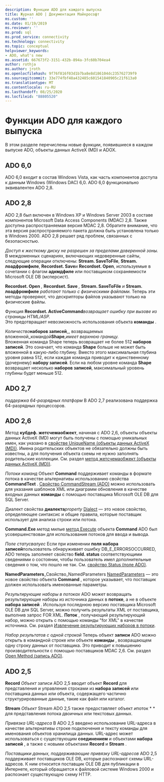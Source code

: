 ```yaml
---
description: Функции ADO для каждого выпуска
title: Журнал ADO | Документация Майкрософт
ms.custom: ''
ms.date: 01/19/2019
ms.reviewer: ''
ms.prod: sql
ms.prod_service: connectivity
ms.technology: connectivity
ms.topic: conceptual
helpviewer_keywords:
- ADO, what's new
ms.assetid: 667673f2-3151-432b-894a-3fc60b704ea4
author: rothja
ms.author: jroth
ms.openlocfilehash: 9f76f816f03d1b7ba8e8d186104dc235762739f9
ms.sourcegitcommit: 33e774fbf48a432485c601541840905c21f613a0
ms.translationtype: MT
ms.contentlocale: ru-RU
ms.lasthandoff: 08/25/2020
ms.locfileid: "88805520"
---
```

# <a name="ado-features-for-each-release"></a>Функции ADO для каждого выпуска

В этом разделе перечислены новые функции, появившиеся в каждом выпуске ADO, объекты данных ActiveX (MD) и ADOX.

## <a name="ado-60"></a>ADO 6,0

ADO 6,0 входит в состав Windows Vista, как часть компонентов доступа к данным Windows (Windows DAC) 6,0. ADO 6,0 функционально эквивалентен ADO 2,8.

## <a name="ado-28"></a>ADO 2,8

ADO 2,8 был включен в Windows XP и Windows Server 2003 в составе компонентов Microsoft Data Access Components (MDAC) 2,8. Также доступна распространяемая версия MDAC 2,8. Обратите внимание, что эта версия распространяемого пакета должна быть установлена только в Windows 2000. ADO 2,8 решает ряд проблем, связанных с безопасностью.

*Доступ к жесткому диску не разрешен за пределами доверенной зоны.*
В междоменных сценариях, включающих недоверенные сайты, следующие операции отключены: **Stream. SaveToFile**, **Stream. лоадфромфиле**, **Recordset. Save**и **Recordset. Open**, используемые в сочетании с флагом **адкмдфиле** или поставщиком сохраняемости Microsoft OLE DB (мсперсист).

**Recordset. Open** _,_  **Recordset. Save** _,_  **Stream. SaveToFile** _и_  **Stream. лоадфромфиле**  _работают только с физическими файлами._
Теперь эти методы проверяют, что дескрипторы файлов указывают только на физические файлы.

Функция **Recordset. ActiveCommand**_возвращает ошибку при вызове из страницы HTML/ASP._  
Это предотвращает невозможность использования объекта **команды** .

_Количество_**наборов записей**_, возвращаемых вложенной_командой**Shape**,_имеет верхнюю границу._        
Вложенная команда Shape теперь возвращает не более 512 **наборов записей**. Это означает, что команда **Shape** больше не может быть вложенной в какую-либо глубину. Вместо этого максимальная глубина уровня равна 512, если каждая команда приводит к единственному (дочернему) **набору записей**. Если на любом уровне команда **Shape** возвращает несколько **наборов записей**, максимальный уровень глубины будет меньше 512.

## <a name="ado-27"></a>ADO 2,7

*поддержка 64-разрядных платформ* В ADO 2,7 реализована поддержка 64-разрядных процессоров.

## <a name="ado-26"></a>ADO 2,6

_Метод_ **кубдеф. жетсчемаобжект**, начиная с ADO 2,6, объекты объекты данных ActiveX (MD) могут быть получены с помощью уникальных имен, как указано в [свойстве UniqueName (объекты данных ActiveX (MD))](../reference/ado-md-api/uniquename-property-ado-md.md).   Имена родительских объектов не обязательно должны быть известны, а для получения объекта схемы не нужно заполнять родительские коллекции. См. раздел [метод жетсчемаобжект (объекты данных ActiveX (MD))](../reference/ado-md-api/getschemaobject-method-ado-md.md).

*Потоки команд* Объект **Command** поддерживает команды в формате потока в качестве альтернативы использованию свойства **CommandText** . [Свойство CommandStream (ADO)](../reference/ado-api/commandstream-property-ado.md) можно использовать для указания шаблонов XML или диаграмм обновления в качестве входных данных **команды** с помощью поставщика Microsoft OLE DB для SQL Server.

Диалект свойства **диалекта**_property_ 
 [Dialect](../reference/ado-api/dialect-property.md) — это новое свойство, определяющее синтаксис и общие правила, которые поставщик использует для анализа строки или потока.  

**Command.Exe**  _метод_ милые [метод Execute](../reference/ado-api/execute-method-ado-command.md) объекта **Command** ADO был усовершенствован для использования потоков для ввода и вывода.

*Поле статусвалуес* Если при изменении **поля** **набора записей**пользователь обнаруживает ошибку DB_E_ERRORSOCCURRED, ADO теперь заполняет свойство **field. status** соответствующими сведениями о состоянии, чтобы пользователь имел дополнительные сведения о том, что пошло не так. См. [свойство Status (поле ADO)](../reference/ado-api/status-property-ado-field.md).

**NamedParameters**_Свойство_NamedParameters 
 [NamedParameters](../reference/ado-api/namedparameters-property-ado.md) — это новое свойство объекта **Command** , которое указывает, что поставщик должен использовать именованные параметры.  

*Результирующие наборы в потоках* ADO может возвращать результирующие наборы из источника данных в **потоке**, а не в объекте **набора записей** . Используя последнюю версию поставщика Microsoft OLE DB для SQL Server, можно получить результаты XML от поставщика, выполнив запрос FOR XML. **Поток** , получающий результирующий набор, можно открыть с помощью команды "for XML" в качестве источника. См. раздел [Извлечение результирующих наборов в потоки](./data/retrieving-resultsets-into-streams.md).

*Набор результатов с одной строкой* Теперь объект **записи** ADO можно открыть в командной строке или объекте **команды** , возвращающем одну строку данных от поставщика. Это приводит к повышению производительности с помощью поставщиков MDAC 2,6. См. раздел [Open Method (запись ADO)](../reference/ado-api/open-method-ado-record.md).

## <a name="ado-25"></a>ADO 2,5

**Record** _Объект_ записи ADO 2,5 вводит объект **Record** для представления и управления строками из **набора записей** или поставщика данных или объекта, содержащего частично структурированные данные, такие как файл или каталог.

**Stream** _Объект_ Stream ADO 2,5 также предоставляет объект *и*поток * * для представления потока двоичных или текстовых данных.

*Привязка URL-адреса* В ADO 2,5 введено использование URL-адреса в качестве альтернативы строке подключения и тексту команды для именования объектов хранилища данных. URL-адрес может использоваться с существующим **соединением** и объектами **набора записей** , а также с новыми объектами **Record** и **Stream** .

*Поставщики данных, поддерживающие привязку URL-адресов* ADO 2,5 поддерживает поставщиков OLE DB, которые распознают схемы URL-адресов. К ним относится поставщик OLE DB для публикации в Интернете, который обращается к файловой системе Windows 2000 и распознает существующую схему HTTP.
